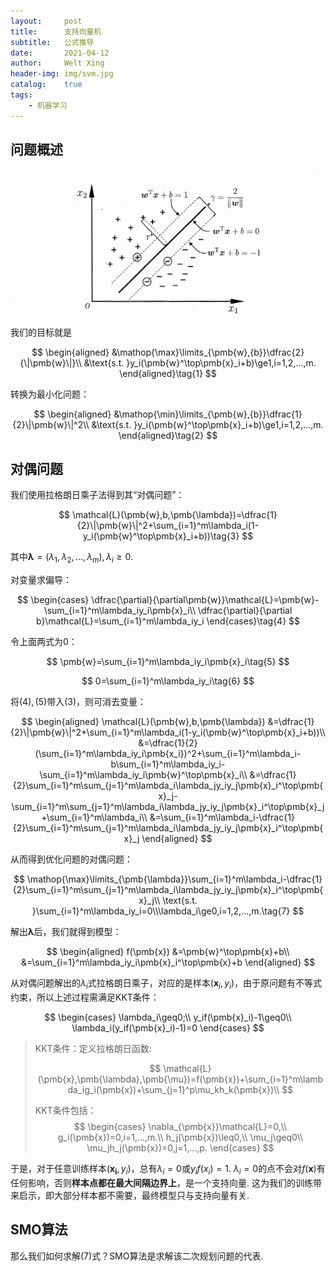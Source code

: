 ```yaml
---
layout:     post
title:      支持向量机
subtitle:   公式推导
date:       2021-04-12
author:     Welt Xing
header-img: img/svm.jpg
catalog:    true
tags:
    - 机器学习
---
```


## 问题概述

![svm](/img/svm1.png)

我们的目标就是

$$
\begin{aligned}
&\mathop{\max}\limits_{\pmb{w},{b}}\dfrac{2}{\|\pmb{w}\|}\\
&\text{s.t.  }y_i(\pmb{w}^\top\pmb{x}_i+b)\ge1,i=1,2,...,m.
\end{aligned}\tag{1}
$$

转换为最小化问题：

$$
\begin{aligned}
&\mathop{\min}\limits_{\pmb{w},{b}}\dfrac{1}{2}\|\pmb{w}\|^2\\
&\text{s.t.  }y_i(\pmb{w}^\top\pmb{x}_i+b)\ge1,i=1,2,...,m.
\end{aligned}\tag{2}
$$

## 对偶问题

我们使用拉格朗日乘子法得到其“对偶问题”：

$$
\mathcal{L}(\pmb{w},b,\pmb{\lambda})=\dfrac{1}{2}\|\pmb{w}\|^2+\sum_{i=1}^m\lambda_i(1-y_i(\pmb{w}^\top\pmb{x}_i+b))\tag{3}
$$

其中$\pmb{\lambda}=(\lambda_1,\lambda_2,...,\lambda_m),\lambda_i\ge0$.

对变量求偏导：

$$
\begin{cases}
\dfrac{\partial}{\partial\pmb{w}}\mathcal{L}=\pmb{w}-\sum_{i=1}^m\lambda_iy_i\pmb{x}_i\\
\dfrac{\partial}{\partial b}\mathcal{L}=\sum_{i=1}^m\lambda_iy_i
\end{cases}\tag{4}
$$

令上面两式为0：

$$
\pmb{w}=\sum_{i=1}^m\lambda_iy_i\pmb{x}_i\tag{5}
$$

$$
0=\sum_{i=1}^m\lambda_iy_i\tag{6}
$$

将$(4),(5)$带入$(3)$，则可消去变量：

$$
\begin{aligned}
\mathcal{L}(\pmb{w},b,\pmb{\lambda})
&=\dfrac{1}{2}\|\pmb{w}\|^2+\sum_{i=1}^m\lambda_i(1-y_i(\pmb{w}^\top\pmb{x}_i+b))\\
&=\dfrac{1}{2}(\sum_{i=1}^m\lambda_iy_i\pmb{x_i})^2+\sum_{i=1}^m\lambda_i-b\sum_{i=1}^m\lambda_iy_i-\sum_{i=1}^m\lambda_iy_i\pmb{w}^\top\pmb{x}_i\\
&=\dfrac{1}{2}\sum_{i=1}^m\sum_{j=1}^m\lambda_i\lambda_jy_iy_j\pmb{x}_i^\top\pmb{x}_j-\sum_{i=1}^m\sum_{j=1}^m\lambda_i\lambda_jy_iy_j\pmb{x}_i^\top\pmb{x}_j+\sum_{i=1}^m\lambda_i\\
&=\sum_{i=1}^m\lambda_i-\dfrac{1}{2}\sum_{i=1}^m\sum_{j=1}^m\lambda_i\lambda_jy_iy_j\pmb{x}_i^\top\pmb{x}_j
\end{aligned}
$$

从而得到优化问题的对偶问题：

$$
\mathop{\max}\limits_{\pmb{\lambda}}\sum_{i=1}^m\lambda_i-\dfrac{1}{2}\sum_{i=1}^m\sum_{j=1}^m\lambda_i\lambda_jy_iy_j\pmb{x}_i^\top\pmb{x}_j\\
\text{s.t. }\sum_{i=1}^m\lambda_iy_i=0\\\lambda_i\ge0,i=1,2,...,m.\tag{7}
$$

解出$\pmb{\lambda}$后，我们就得到模型：

$$
\begin{aligned}
f(\pmb{x})
&=\pmb{w}^\top\pmb{x}+b\\
&=\sum_{i=1}^m\lambda_iy_i\pmb{x}_i^\top\pmb{x}+b
\end{aligned}
$$

从对偶问题解出的$\lambda_i$式拉格朗日乘子，对应的是样本$(\pmb{x}_i,y_i)$，由于原问题有不等式约束，所以上述过程需满足$\text{KKT}$条件：

$$
\begin{cases}
\lambda_i\geq0;\\
y_if(\pmb{x}_i)-1\geq0\\
\lambda_i(y_if(\pmb{x}_i)-1)=0
\end{cases}
$$

> $\text{KKT}$条件：定义拉格朗日函数:
> 
> $$
> \mathcal{L}(\pmb{x},\pmb{\lambda},\pmb{\mu})=f(\pmb{x})+\sum_{i=1}^m\lambda_ig_i(\pmb{x})+\sum_{j=1}^p\mu_kh_k(\pmb{x})\\
> $$
> 
> $\text{KKT}$条件包括：
> $$
> \begin{cases}
> \nabla_{\pmb{x}}\mathcal{L}=0,\\
> g_i(\pmb{x})=0,i=1,...,m.\\
> h_j(\pmb{x})\leq0,\\
> \mu_j\geq0\\
> \mu_jh_j(\pmb{x})=0,j=1,...,p.
> \end{cases}
> $$

于是，对于任意训练样本$(\pmb{x_i},y_i)$，总有$\lambda_i=0$或$y_if(x_i)=1$. $\lambda_i=0$的点不会对$f(\pmb{x})$有任何影响，否则**样本点都在最大间隔边界上**，是一个支持向量. 这为我们的训练带来启示，即大部分样本都不需要，最终模型只与支持向量有关.

## SMO算法

那么我们如何求解$(7)$式？$\text{SMO}$算法是求解该二次规划问题的代表.
